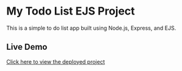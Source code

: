 # My Todo List EJS Project

This is a simple to do list app built using Node.js, Express, and EJS.

## Live Demo
[Click here to view the deployed project](https://todo-ejs-app-reev.onrender.com/)
